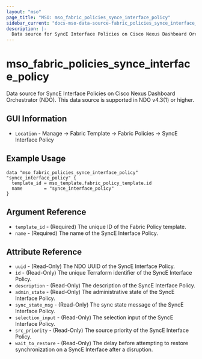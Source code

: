```yaml
---
layout: "mso"
page_title: "MSO: mso_fabric_policies_synce_interface_policy"
sidebar_current: "docs-mso-data-source-fabric_policies_synce_interface_policy"
description: |-
  Data source for SyncE Interface Policies on Cisco Nexus Dashboard Orchestrator (NDO)
---
```




# mso_fabric_policies_synce_interface_policy #

Data source for SyncE Interface Policies on Cisco Nexus Dashboard Orchestrator (NDO). This data source is supported in NDO v4.3(1) or higher.

## GUI Information ##

* `Location` - Manage -> Fabric Template -> Fabric Policies -> SyncE Interface Policy

## Example Usage ##

```hcl
data "mso_fabric_policies_synce_interface_policy" "synce_interface_policy" {
  template_id = mso_template.fabric_policy_template.id
  name        = "synce_interface_policy"
}
```

## Argument Reference ##

* `template_id` - (Required) The unique ID of the Fabric Policy template.
* `name` - (Required) The name of the SyncE Interface Policy.

## Attribute Reference ##

* `uuid` - (Read-Only) The NDO UUID of the SyncE Interface Policy.
* `id` - (Read-Only) The unique Terraform identifier of the SyncE Interface Policy.
* `description` - (Read-Only) The description of the SyncE Interface Policy.
* `admin_state` - (Read-Only) The administrative state of the SyncE Interface Policy.
* `sync_state_msg` - (Read-Only) The sync state message of the SyncE Interface Policy.
* `selection_input` - (Read-Only) The selection input of the SyncE Interface Policy.
* `src_priority` - (Read-Only) The source priority of the SyncE Interface Policy.
* `wait_to_restore` - (Read-Only) The delay before attempting to restore synchronization on a SyncE Interface after a disruption.

